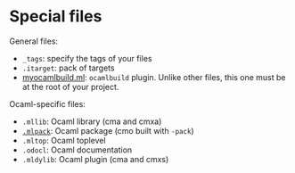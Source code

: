 <!-- ((! set title Special files !)) ((! set learn !)) -->

# Special files
General files:

+ `_tags`: specify the tags of your files
+ `.itarget`: pack of targets
+ [myocamlbuild.ml](Making_plugins.html): `ocamlbuild` plugin.
  Unlike other files, this one must be at the root of your project.

Ocaml-specific files:

- `.mllib`: Ocaml library (cma and cmxa)
- [`.mlpack`](Ocamlbuild_and_module_packs.html): Ocaml package
  (cmo built with `-pack`)
- `.mltop`: Ocaml toplevel
- `.odocl`: Ocaml documentation
- `.mldylib`: Ocaml plugin (cma and cmxs)


